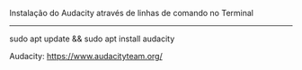 Instalação do Audacity através de linhas de comando no Terminal

____________________

sudo apt update && sudo apt install audacity

Audacity: https://www.audacityteam.org/
